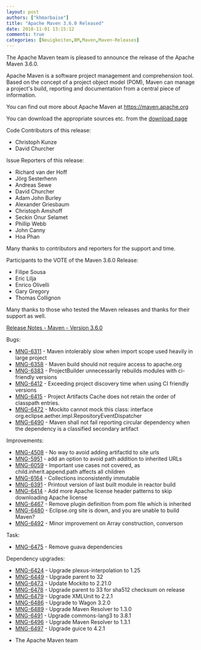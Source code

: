 ```yaml
---
layout: post
authors: ["khmarbaise"]
title: "Apache Maven 3.6.0 Released"
date: 2018-11-01 13:15:12
comments: true
categories: [Neuigkeiten,BM,Maven,Maven-Releases]
---
```

The Apache Maven team is pleased to announce the release of the Apache
Maven 3.6.0.

Apache Maven is a software project management and comprehension tool. Based
on the concept of a project object model (POM), Maven can manage a
project's build, reporting and documentation from a central piece of
information.

You can find out more about Apache Maven at https://maven.apache.org

You can download the appropriate sources etc. from 
the [download page](https://maven.apache.org/download.cgi)

<!-- more -->

Code Contributors of this release:

 * Christoph Kunze
 * David Churcher

Issue Reporters of this release:

 * Richard van der Hoff
 * Jörg Sesterhenn
 * Andreas Sewe
 * David Churcher
 * Adam John Burley
 * Alexander Griesbaum
 * Christoph Amshoff
 * Seckin Onur Selamet
 * Phillip Webb
 * John Canny
 * Hoa Phan

Many thanks to contributors and reporters for the support and time.

Participants to the VOTE of the Maven 3.6.0 Release:

 * Filipe Sousa 
 * Eric Lilja
 * Enrico Olivelli
 * Gary Gregory
 * Thomas Collignon

Many thanks to those who tested the Maven releases 
and thanks for their support as well.

[Release Notes - Maven - Version 3.6.0](https://issues.apache.org/jira/secure/ReleaseNote.jspa?projectId=12316922&version=12338966)

Bugs:

 * [MNG-6311](https://issues.apache.org/jira/browse/MNG-6311) - Maven intolerably slow when import scope used heavily in large project
 * [MNG-6358](https://issues.apache.org/jira/browse/MNG-6358) - Maven build should not require access to apache.org
 * [MNG-6383](https://issues.apache.org/jira/browse/MNG-6383) - ProjectBuilder unnecessarily rebuilds modules with ci-friendly versions
 * [MNG-6412](https://issues.apache.org/jira/browse/MNG-6412) - Exceeding project discovery time when using CI friendly versions
 * [MNG-6415](https://issues.apache.org/jira/browse/MNG-6415) - Project Artifacts Cache does not retain the order of classpath entries.
 * [MNG-6472](https://issues.apache.org/jira/browse/MNG-6472) - Mockito cannot mock this class: interface org.eclipse.aether.impl.RepositoryEventDispatcher
 * [MNG-6490](https://issues.apache.org/jira/browse/MNG-6490) - Maven shall not fail reporting circular dependency when the dependency is a classified secondary artifact

Improvements:

 * [MNG-4508](https://issues.apache.org/jira/browse/MNG-4508) - No way to avoid adding artifactId to site urls
 * [MNG-5951](https://issues.apache.org/jira/browse/MNG-5951) - add an option to avoid path addition to inherited URLs
 * [MNG-6059](https://issues.apache.org/jira/browse/MNG-6059) - Important use cases not covered, as child.inherit.append.path affects all children
 * [MNG-6164](https://issues.apache.org/jira/browse/MNG-6164) - Collections inconsistently immutable
 * [MNG-6391](https://issues.apache.org/jira/browse/MNG-6391) - Printout version of last built module in reactor build
 * [MNG-6414](https://issues.apache.org/jira/browse/MNG-6414) - Add more Apache license header patterns to skip downloading Apache license
 * [MNG-6467](https://issues.apache.org/jira/browse/MNG-6467) - Remove plugin definition from pom file which is inherited
 * [MNG-6480](https://issues.apache.org/jira/browse/MNG-6480) - Eclipse.org site is down, and you are unable to build Maven?
 * [MNG-6492](https://issues.apache.org/jira/browse/MNG-6492) - Minor improvement on Array construction, converson

Task:

 * [MNG-6475](https://issues.apache.org/jira/browse/MNG-6475) - Remove guava dependencies

Dependency upgrades:

 * [MNG-6424](https://issues.apache.org/jira/browse/MNG-6424) - Upgrade plexus-interpolation to 1.25
 * [MNG-6449](https://issues.apache.org/jira/browse/MNG-6449) - Upgrade parent to 32
 * [MNG-6473](https://issues.apache.org/jira/browse/MNG-6473) - Update Mockito to 2.21.0
 * [MNG-6478](https://issues.apache.org/jira/browse/MNG-6478) - Upgrade parent to 33 for sha512 checksum on release
 * [MNG-6479](https://issues.apache.org/jira/browse/MNG-6479) - Upgrade XMLUnit to 2.2.1
 * [MNG-6486](https://issues.apache.org/jira/browse/MNG-6486) - Upgrade to Wagon 3.2.0
 * [MNG-6489](https://issues.apache.org/jira/browse/MNG-6489) - Upgrade Maven Resolver to 1.3.0
 * [MNG-6491](https://issues.apache.org/jira/browse/MNG-6491) - Upgrade commons-lang3 to 3.8.1
 * [MNG-6496](https://issues.apache.org/jira/browse/MNG-6496) - Upgrade Maven Resolver to 1.3.1
 * [MNG-6497](https://issues.apache.org/jira/browse/MNG-6497) - Upgrade guice to 4.2.1


- The Apache Maven team

